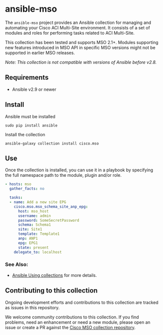 # ansible-mso

The `ansible-mso` project provides an Ansible collection for managing and automating your Cisco ACI Multi-Site environment.
It consists of a set of modules and roles for performing tasks related to ACI Multi-Site.

This collection has been tested and supports MSO 2.1+.
Modules supporting new features introduced in MSO API in specific MSO versions might not be supported in earlier MSO releases.

*Note: This collection is not compatible with versions of Ansible before v2.8.*

## Requirements
- Ansible v2.9 or newer

## Install
Ansible must be installed
```
sudo pip install ansible
```

Install the collection
```
ansible-galaxy collection install cisco.mso
```
## Use
Once the collection is installed, you can use it in a playbook by specifying the full namespace path to the module, plugin and/or role.
```yaml
- hosts: mso
  gather_facts: no

  tasks:
  - name: Add a new site EPG
    cisco.mso.mso_schema_site_anp_epg:
      host: mso_host
      username: admin
      password: SomeSecretPassword
      schema: Schema1
      site: Site1
      template: Template1
      anp: ANP1
      epg: EPG1
      state: present
    delegate_to: localhost
```
### See Also:

* [Ansible Using collections](https://docs.ansible.com/ansible/latest/user_guide/collections_using.html) for more details.

## Contributing to this collection

Ongoing development efforts and contributions to this collection are tracked as issues in this repository.

We welcome community contributions to this collection. If you find problems, need an enhancement or need a new module, please open an issue or create a PR against the [Cisco MSO collection repository](https://github.com/CiscoDevNet/ansible-mso/issues).
